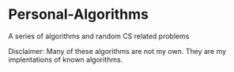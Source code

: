# Personal-Algorithms
A series of algorithms and random CS related problems

Disclaimer: Many of these algorithms are not my own. They are my implentations of known algorithms. 
